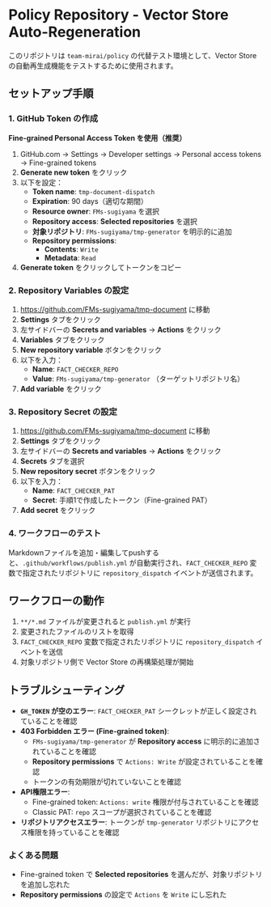# Policy Repository - Vector Store Auto-Regeneration

このリポジトリは `team-mirai/policy` の代替テスト環境として、Vector Store の自動再生成機能をテストするために使用されます。

## セットアップ手順

### 1. GitHub Token の作成

**Fine-grained Personal Access Token を使用（推奨）**

1. GitHub.com → Settings → Developer settings → Personal access tokens → Fine-grained tokens
2. **Generate new token** をクリック
3. 以下を設定：
   - **Token name**: `tmp-document-dispatch`
   - **Expiration**: 90 days（適切な期間）
   - **Resource owner**: `FMs-sugiyama` を選択
   - **Repository access**: **Selected repositories** を選択
   - **対象リポジトリ**: `FMs-sugiyama/tmp-generator` を明示的に追加
   - **Repository permissions**:
     - **Contents**: `Write`
     - **Metadata**: `Read`
4. **Generate token** をクリックしてトークンをコピー

### 2. Repository Variables の設定

1. https://github.com/FMs-sugiyama/tmp-document に移動
2. **Settings** タブをクリック
3. 左サイドバーの **Secrets and variables** → **Actions** をクリック
4. **Variables** タブをクリック
5. **New repository variable** ボタンをクリック
6. 以下を入力：
   - **Name**: `FACT_CHECKER_REPO`
   - **Value**: `FMs-sugiyama/tmp-generator` （ターゲットリポジトリ名）
7. **Add variable** をクリック

### 3. Repository Secret の設定

1. https://github.com/FMs-sugiyama/tmp-document に移動
2. **Settings** タブをクリック
3. 左サイドバーの **Secrets and variables** → **Actions** をクリック
4. **Secrets** タブを選択
5. **New repository secret** ボタンをクリック
6. 以下を入力：
   - **Name**: `FACT_CHECKER_PAT`
   - **Secret**: 手順1で作成したトークン（Fine-grained PAT）
7. **Add secret** をクリック

### 4. ワークフローのテスト

Markdownファイルを追加・編集してpushすると、`.github/workflows/publish.yml` が自動実行され、`FACT_CHECKER_REPO` 変数で指定されたリポジトリに `repository_dispatch` イベントが送信されます。

## ワークフローの動作

1. `**/*.md` ファイルが変更されると `publish.yml` が実行
2. 変更されたファイルのリストを取得
3. `FACT_CHECKER_REPO` 変数で指定されたリポジトリに `repository_dispatch` イベントを送信
4. 対象リポジトリ側で Vector Store の再構築処理が開始

## トラブルシューティング

- **`GH_TOKEN` が空のエラー**: `FACT_CHECKER_PAT` シークレットが正しく設定されていることを確認
- **403 Forbidden エラー (Fine-grained token)**: 
  - `FMs-sugiyama/tmp-generator` が **Repository access** に明示的に追加されていることを確認
  - **Repository permissions** で `Actions: Write` が設定されていることを確認
  - トークンの有効期限が切れていないことを確認
- **API権限エラー**: 
  - Fine-grained token: `Actions: write` 権限が付与されていることを確認
  - Classic PAT: `repo` スコープが選択されていることを確認
- **リポジトリアクセスエラー**: トークンが `tmp-generator` リポジトリにアクセス権限を持っていることを確認

### よくある問題
- Fine-grained token で **Selected repositories** を選んだが、対象リポジトリを追加し忘れた
- **Repository permissions** の設定で `Actions` を `Write` にし忘れた